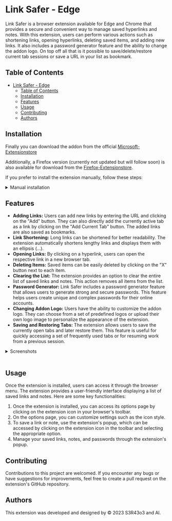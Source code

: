 # Link Safer - Edge

Link Safer is a browser extension available for Edge and Chrome that provides a secure and convenient way to manage saved hyperlinks and notes. With this extension, users can perform various actions such as shortening links, opening hyperlinks, deleting saved items, and adding new links. It also includes a password generator feature and the ability to change the addon logo. On top off all that is it possible to save/delete/restore current tab sessions or save a URL in your list as bookmark.

## Table of Contents

- [Link Safer - Edge](#link-safer---edge)
  - [Table of Contents](#table-of-contents)
  - [Installation](#installation)
  - [Features](#features)
  - [Usage](#usage)
  - [Contributing](#contributing)
  - [Authors](#authors)


## Installation

Finally you can download the addon from the official [Microsoft-Extensionstore](https://microsoftedge.microsoft.com/addons/detail/link-safer/anmopkdaijlnkbanjbfkofbbhcplceof)

Additionally, a Firefox version (currently not updated but will follow soon) is also available for download from the [Firefox-Extensionstore](https://addons.mozilla.org/de/firefox/addon/linksafer/?utm_source=addons.mozilla.org&utm_medium=referral&utm_content=search).

If you prefer to install the extension manually, follow these steps:

<details>
    <summary>Manual installation</summary>
    <br>

1. Download the extension package from the [Releases](https://github.com/S3R43o3/link-safer/releases) page.
2. Extract the package to a local directory.
3. Open your browser's extension management page:
   - For Microsoft Edge: Go to `edge://extensions`.
   - For Google Chrome: Go to `chrome://extensions`.
4. Enable the developer mode (toggle switch or checkbox).
5. Click on "Load unpacked" or "Load extension" button.
6. Select the extracted directory of the extension.

</details>

## Features

- **Adding Links:** Users can add new links by entering the URL and clicking on the "Add" button. They can also directly add the currently active tab as a link by clicking on the "Add Current Tab" button. The added links are also saved as bookmarks.
- **Link Shortening:** Long links can be shortened for better readability. The extension automatically shortens lengthy links and displays them with an ellipsis (...).
- **Opening Links:** By clicking on a hyperlink, users can open the respective link in a new browser tab.
- **Deleting Items:** Saved items can be easily deleted by clicking on the "X" button next to each item.
- **Clearing the List:** The extension provides an option to clear the entire list of saved links and notes. This action removes all items from the list.
- **Password Generator:** Link Safer includes a password generator feature that allows users to generate strong and secure passwords. This feature helps users create unique and complex passwords for their online accounts.
- **Changing Addon Logo:** Users have the ability to customize the addon logo. They can choose from a set of predefined logos or upload their own logo image to personalize the appearance of the extension.
- **Saving and Restoring Tabs:** The extension allows users to save the currently open tabs and later restore them. This feature is useful for quickly accessing a set of frequently used tabs or for resuming work from a previous session.

<details>
    <summary>Screenshots</summary>
    <br>

- ![Addon Preview](assets/img/addon_preview.png)
- ![Option Preview](assets/img/options_preview.png)
- ![Password Generator Preview](assets/img/passgen_preview.png)

</details>
<br>

## Usage

Once the extension is installed, users can access it through the browser menu. The extension provides a user-friendly interface displaying a list of saved links and notes. Here are some key functionalities:

1. Once the extension is installed, you can access its options page by clicking on the extension icon in your browser's toolbar.
2. On the options page, you can customize settings such as the icon style.
3. To save a link or note, use the extension's popup, which can be accessed by clicking on the extension icon in the toolbar and selecting the appropriate option.
4. Manage your saved links, notes, and passwords through the extension's popup.


## Contributing

Contributions to this project are welcomed. If you encounter any bugs or have suggestions for improvements, feel free to create a pull request on the extension's GitHub repository.

## Authors

This extension was developed and designed by &copy; 2023 S3R43o3 and AI.
